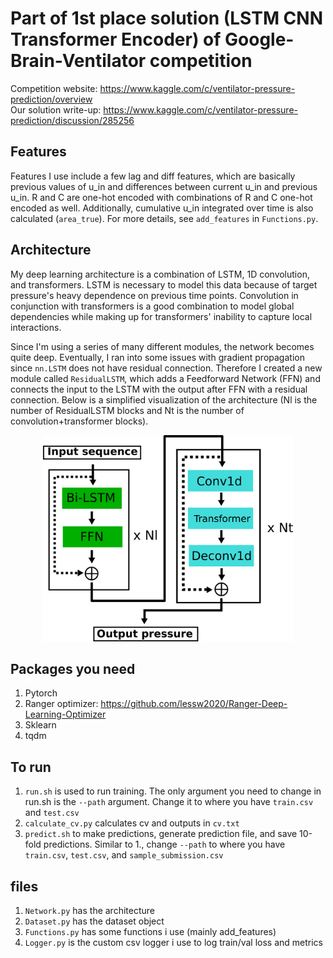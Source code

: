 # Part of 1st place solution (LSTM CNN Transformer Encoder) of Google-Brain-Ventilator competition

Competition website: https://www.kaggle.com/c/ventilator-pressure-prediction/overview <br />
Our solution write-up: https://www.kaggle.com/c/ventilator-pressure-prediction/discussion/285256

## Features

Features I use include a few lag and diff features, which are basically previous values of u_in and differences between current u_in and previous u_in. R and C are one-hot encoded with combinations of R and C one-hot encoded as well. Additionally, cumulative u_in integrated over time is also calculated (```area_true```). For more details, see ```add_features``` in ```Functions.py```.

## Architecture

My deep learning architecture is a combination of LSTM, 1D convolution, and transformers. LSTM is necessary to model this data because of target pressure's heavy dependence on previous time points. Convolution in conjunction with transformers is a good combination to model global dependencies while making up for transformers' inability to capture local interactions.

Since I'm using a series of many different modules, the network becomes quite deep. Eventually, I ran into some issues with gradient propagation since ```nn.LSTM``` does not have residual connection. Therefore I created a new module called ```ResidualLSTM```, which adds a Feedforward Network (FFN) and connects the input to the LSTM with the output after FFN with a residual connection. Below is a simplified visualization of the architecture (Nl is the number of ResidualLSTM blocks and Nt is the number of convolution+transformer blocks).

<p align="center">
  <img src="arch.png" width="400"/>
</p>

## Packages you need

1. Pytorch
2. Ranger optimizer: https://github.com/lessw2020/Ranger-Deep-Learning-Optimizer
3. Sklearn
4. tqdm

## To run

1. ```run.sh``` is used to run training. The only argument you need to change in run.sh is the ```--path``` argument. Change it to where you have ```train.csv``` and ```test.csv```
3. ```calculate_cv.py``` calculates cv and outputs in ```cv.txt```
3. ```predict.sh``` to make predictions, generate prediction file, and save 10-fold predictions. Similar to 1., change ```--path``` to where you have ```train.csv```, ```test.csv```, and ```sample_submission.csv```

## files
1. ```Network.py``` has the architecture
2. ```Dataset.py``` has the dataset object
3. ```Functions.py``` has some functions i use (mainly add_features)
4. ```Logger.py``` is the custom csv logger i use to log train/val loss and metrics
